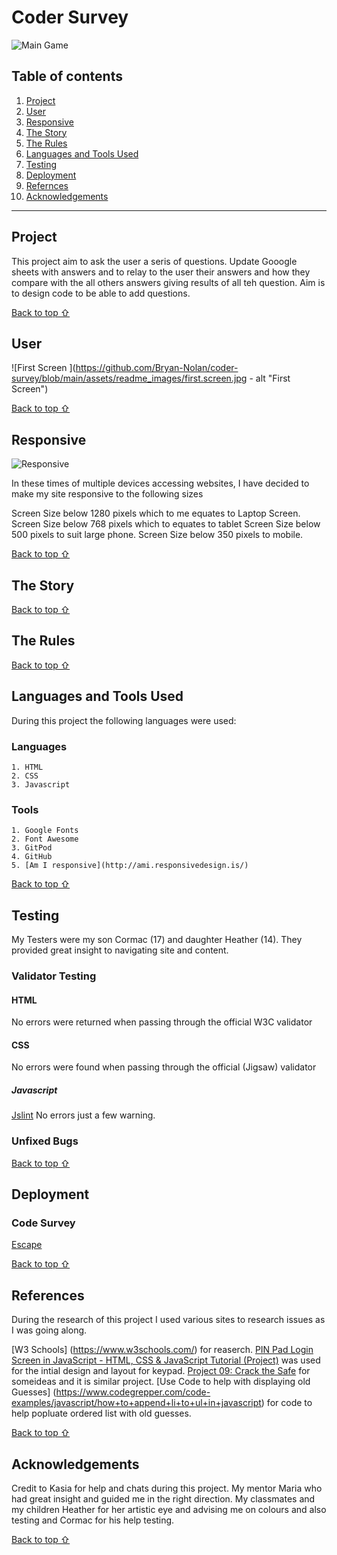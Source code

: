 # Coder Survey

![Main Game]()

## Table of contents
1. [Project](#Escape-The-Game)
2. [User](#User)
3. [Responsive](#Responsive)
4. [The Story](#The-Story)
5. [The Rules](#The-Rules)
6. [Languages and Tools Used](#Technologies-Used)
7. [Testing](#Testing)
8. [Deployment](#Deployment)
9. [Refernces](#Referencess)
10. [Acknowledgements](#Acknowledgements)
***


## Project

This project aim to ask the user a seris of questions.  Update Gooogle sheets with answers and to relay to the user their answers and how they compare with the all others answers giving results of all teh question.  Aim is to design code to be able to add questions. 
    


[Back to top ⇧](#)

## User

![First Screen ](https://github.com/Bryan-Nolan/coder-survey/blob/main/assets/readme_images/first.screen.jpg - alt "First Screen")



[Back to top ⇧](#)

## Responsive

![Responsive]()

In these times of multiple devices accessing websites, I have decided to make my site responsive to the following sizes

Screen Size below 1280 pixels which to me equates to Laptop Screen.
Screen Size below 768 pixels which to equates to tablet
Screen Size below 500 pixels to suit large phone.
Screen Size below 350 pixels to mobile.

[Back to top ⇧](#)

## The Story



[Back to top ⇧](#)

## The Rules

    

[Back to top ⇧](#)

## Languages and Tools Used

During this project the following languages were used:

### Languages

    1. HTML
    2. CSS
    3. Javascript

### Tools 
    
    1. Google Fonts
    2. Font Awesome
    3. GitPod
    4. GitHub
    5. [Am I responsive](http://ami.responsivedesign.is/)

[Back to top ⇧](#)

## Testing

My Testers were my son Cormac (17) and daughter Heather (14). They provided great insight to navigating site and content.

### Validator Testing

#### HTML
No errors were returned when passing through the official W3C validator

#### CSS
No errors were found when passing through the official (Jigsaw) validator

##### Javascript
[Jslint](https://www.jslint.com/)
No errors just a few warning. 

### Unfixed Bugs



[Back to top ⇧](#)

## Deployment



### Code Survey

[Escape](https://bryan-nolan.github.io/Escape/)

[Back to top ⇧](#)

## References

During the research of this project I used various sites to research issues as I was going along. 

[W3 Schools] (https://www.w3schools.com/) for reaserch.
[PIN Pad Login Screen in JavaScript - HTML, CSS & JavaScript Tutorial (Project)](https://codepen.io/dcode-software/pen/orXrXQ) was used for the intial design and layout for keypad.
[Project 09: Crack the Safe](https://codepen.io/finpltf/pen/oRZNzM) for someideas and it is similar project.
[Use Code to help with displaying old Guesses] (https://www.codegrepper.com/code-examples/javascript/how+to+append+li+to+ul+in+javascript) for code to help popluate ordered list with old guesses. 

[Back to top ⇧](#)

## Acknowledgements

Credit to Kasia for help and chats during this project.
My mentor Maria who had great insight and guided me in the right direction. My classmates and my children Heather for her artistic eye and advising me on colours and also testing and Cormac for his help testing.

[Back to top ⇧](#)
